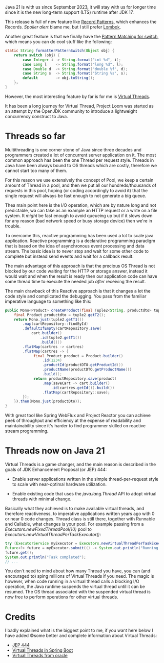 Java 21 is with us since September 2023, it will stay with us for longer time since it is the new long-term support (LTS) runtime
after JDK 17.


This release is full of new feature like [Record Patterns](https://openjdk.org/jeps/440), which enhances the Records. *Spoiler alert*
blame me, but I still prefer [Lombok](https://antoniogiordano.dev/blog/lombok-yes-i-like-it). 

Another great feature is that we finally have the
[Pattern Matching for switch](https://openjdk.org/jeps/441),
which means you can do cool stuff like the following:
```java
static String formatterPatternSwitch(Object obj) {
    return switch (obj) {
        case Integer i -> String.format("int %d", i);
        case Long l    -> String.format("long %d", l);
        case Double d  -> String.format("double %f", d);
        case String s  -> String.format("String %s", s);
        default        -> obj.toString();
    };
}
```
However, the most interesting feature by far is for me is [Virtual Threads](https://openjdk.org/jeps/444).

It has been a long journey for Virtual Thread, Project Loom was started as an attempt by the OpenJDK community to introduce a lightweight concurrency construct to Java.

# Threads so far

Multithreading is one corner stone of Java since three decades and programmers created a 
lot of concurrent server application on it. The most common approach has been the 
one Thread per request style. Threads in Java have been always bound to OS threads which are costly, therefore we cannot
start too many of them.

For this reason we use extensively the concept of Pool, we keep a certain amount of 
Thread in a pool, and then we put all our hundreds/thousands of requests in this pool, hoping (or coding accordingly to avoid it) that 
the single request will always be fast enough to not generate a big queue.

Thea main point here is the I/O operation, which are by nature long and not predictable,
wa can take as an example an HTTP request or a write on a file system. It *might* be fast enough to avoid
queueing up but if it slows down for any reason (bad network speed or busy storage device) then we're in trouble.

To overcome this, reactive programming has been used a lot to scale java application.
Reactive programming is a declarative programming paradigm that is based on the idea of asynchronous event processing and data stream.
The basic idea is to never stop and wait for some other code to complete but instead send events and wait for a callback result.


The main advantage of this approach is that the precious OS Thread is not blocked by our code waiting for the HTTP or storage answer, instead it would wait 
and when the result is ready then our application code can have some thread time to execute the needed job *after* receiving the result.

The main drawback of this Reactive approach is that it changes a lot the code style and complicated the debugging.
You pass from the familiar imperative language to something like this:

```java
public Mono<Product> createProduct(final Tuple2<String, productdto> tuple2) {
    final Product productdto = tuple2.getT2();
    return Mono.just(tuple2.getT1())
        .map(cartRepository::findById)
        .defaultIfEmpty(cartRepository.save(
            cart.builder()
                .id(tuple2.getT1())
                .build()))
        .flatMap(cartres -> cartres)
        .flatMap(cartres -> {
             final Product product = Product.builder()
                 .id(1234)
                 .productId(productDTO.getProductId())
                 .productName(productDTO.getProductName())
                 .build();
             return productRepository.save(product)
                 .map(saveCart -> cart.builder()
                     .id(cartres.getId()).build())
                 .flatMap(cartRepository::save);
        });
    }).then(Mono.just(productDto));
}
```

With great tool like Spring WebFlux and Project Reactor you can achieve peek of throughput
and efficiency at the expense of readability and maintainability since it's harder to find programmer skilled
on reactive stream programming. 

# Threads now on Java 21

Virtual Threads is a game changer, and the main reason is described in the goals of JDK Enhancement Proposal (or JEP) 444:

- Enable server applications written in the simple thread-per-request style to scale with near-optimal hardware utilization.

- Enable existing code that uses the *java.lang.Thread* API to adopt virtual threads with minimal change.

Basically what they achieved is to make available virtual threads, and therefore reactiveness, to imperative applications
written years ago with 0 or near 0 code changes. Thread class is still there, 
together with Runnable and Callable, what changes is your pool. For example passing from a *Executors.newFixedThreadPool(10)* pool to  *Executors.newVirtualThreadPerTaskExecutor()*:
```java
try (ExecutorService myExecutor = Executors.newVirtualThreadPerTaskExecutor()) {
Future<?> future = myExecutor.submit(() -> System.out.println("Running thread"));
future.get();
System.out.println("Task completed");
// ...

```

You don't need to mind about how many Thread you have, you can (and encouraged to) sping millions of Virtual Threads if you need. 
The magic is however, when code running in a virtual thread calls a blocking I/O operation, 
the Java runtime suspends the virtual thread until it can be resumed. The OS thread associated with the suspended virtual thread is now free to perform operations for other virtual threads.


# Credits

I badly explained what is the biggest point to me, if you want here below I have added ©some better and 
complete information about Virtual Threads:

- [JEP 444](https://openjdk.org/jeps/444)
- [Virtual Threads in Spring Boot](https://www.danvega.dev/blog/virtual-threads-spring-boot)
- [Virtual Threads from oracle](https://docs.oracle.com/en/java/javase/21/core/virtual-threads.html)
